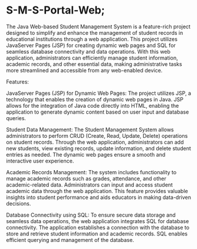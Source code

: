 # S-M-S-Portal-Web;

The Java Web-based Student Management System is a feature-rich project designed to simplify and enhance the management of student records in educational institutions through a web application. This project utilizes JavaServer Pages (JSP) for creating dynamic web pages and SQL for seamless database connectivity and data operations. With this web application, administrators can efficiently manage student information, academic records, and other essential data, making administrative tasks more streamlined and accessible from any web-enabled device.

Features:

JavaServer Pages (JSP) for Dynamic Web Pages: The project utilizes JSP, a technology that enables the creation of dynamic web pages in Java. JSP allows for the integration of Java code directly into HTML, enabling the application to generate dynamic content based on user input and database queries.

Student Data Management: The Student Management System allows administrators to perform CRUD (Create, Read, Update, Delete) operations on student records. Through the web application, administrators can add new students, view existing records, update information, and delete student entries as needed. The dynamic web pages ensure a smooth and interactive user experience.

Academic Records Management: The system includes functionality to manage academic records such as grades, attendance, and other academic-related data. Administrators can input and access student academic data through the web application. This feature provides valuable insights into student performance and aids educators in making data-driven decisions.

Database Connectivity using SQL: To ensure secure data storage and seamless data operations, the web application integrates SQL for database connectivity. The application establishes a connection with the database to store and retrieve student information and academic records. SQL enables efficient querying and management of the database.
